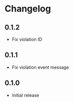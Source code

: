 # Changelog

## 0.1.2
* Fix violation ID

## 0.1.1
* Fix violation event message

## 0.1.0
* Initial release
